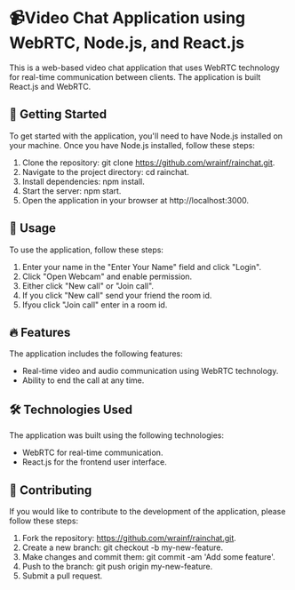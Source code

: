 # 📹Video Chat Application using WebRTC, Node.js, and React.js

This is a web-based video chat application that uses WebRTC technology for real-time communication between clients. The application is built React.js and WebRTC.

## 🚀 Getting Started

To get started with the application, you'll need to have Node.js installed on your machine. Once you have Node.js installed, follow these steps:

1. Clone the repository: git clone https://github.com/wrainf/rainchat.git.
2. Navigate to the project directory: cd rainchat.
3. Install dependencies: npm install.
4. Start the server: npm start.
5. Open the application in your browser at http://localhost:3000.

## 🎉 Usage

To use the application, follow these steps:

1. Enter your name in the "Enter Your Name" field and click "Login".
2. Click "Open Webcam" and enable permission.
2. Either click "New call" or "Join call".
3. If you click "New call" send your friend the room id.
4. Ifyou click "Join call" enter in a room id.

## 🔥 Features

The application includes the following features:

- Real-time video and audio communication using WebRTC technology.
- Ability to end the call at any time.

## 🛠️ Technologies Used

The application was built using the following technologies:

- WebRTC for real-time communication.
- React.js for the frontend user interface.

## 🤝 Contributing

If you would like to contribute to the development of the application, please follow these steps:

1. Fork the repository: https://github.com/wrainf/rainchat.git.
2. Create a new branch: git checkout -b my-new-feature.
3. Make changes and commit them: git commit -am 'Add some feature'.
4. Push to the branch: git push origin my-new-feature.
5. Submit a pull request.
